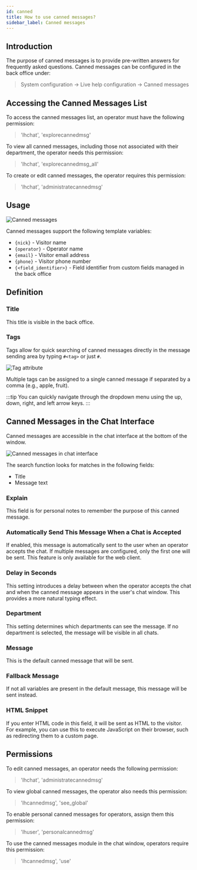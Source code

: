 ```yaml
---
id: canned
title: How to use canned messages?
sidebar_label: Canned messages
---
```


## Introduction

The purpose of canned messages is to provide pre-written answers for frequently asked questions. Canned messages can be configured in the back office under:

> System configuration -> Live help configuration -> Canned messages

## Accessing the Canned Messages List

To access the canned messages list, an operator must have the following permission:

> 'lhchat', 'explorecannedmsg'

To view all canned messages, including those not associated with their department, the operator needs this permission:

> 'lhchat', 'explorecannedmsg_all'

To create or edit canned messages, the operator requires this permission:

> 'lhchat', 'administratecannedmsg'

## Usage

![Canned messages](/img/chat/canned-messages.jpg)

Canned messages support the following template variables:

*   `{nick}` - Visitor name
*   `{operator}` - Operator name
*   `{email}` - Visitor email address
*   `{phone}` - Visitor phone number
*   `{<field_identifier>}` - Field identifier from custom fields managed in the back office

## Definition

### Title

This title is visible in the back office.

### Tags

Tags allow for quick searching of canned messages directly in the message sending area by typing `#<tag>` or just `#`.

![Tag attribute](/img/chat/tag.jpg)

Multiple tags can be assigned to a single canned message if separated by a comma (e.g., apple, fruit).

:::tip
You can quickly navigate through the dropdown menu using the up, down, right, and left arrow keys.
:::

## Canned Messages in the Chat Interface

Canned messages are accessible in the chat interface at the bottom of the window.

![Canned messages in chat interface](/img/chat/canned-chat.jpg)

The search function looks for matches in the following fields:

*   Title
*   Message text

### Explain

This field is for personal notes to remember the purpose of this canned message.

### Automatically Send This Message When a Chat is Accepted

If enabled, this message is automatically sent to the user when an operator accepts the chat. If multiple messages are configured, only the first one will be sent. This feature is only available for the web client.

### Delay in Seconds

This setting introduces a delay between when the operator accepts the chat and when the canned message appears in the user's chat window. This provides a more natural typing effect.

### Department

This setting determines which departments can see the message. If no department is selected, the message will be visible in all chats.

### Message

This is the default canned message that will be sent.

### Fallback Message

If not all variables are present in the default message, this message will be sent instead.

### HTML Snippet

If you enter HTML code in this field, it will be sent as HTML to the visitor. For example, you can use this to execute JavaScript on their browser, such as redirecting them to a custom page.

## Permissions

To edit canned messages, an operator needs the following permission:

> 'lhchat', 'administratecannedmsg'

To view global canned messages, the operator also needs this permission:

> 'lhcannedmsg', 'see_global'

To enable personal canned messages for operators, assign them this permission:

> 'lhuser', 'personalcannedmsg'

To use the canned messages module in the chat window, operators require this permission:

> 'lhcannedmsg', 'use'

